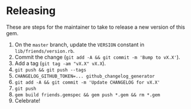 # Releasing

These are steps for the maintainer to take to release a new version of this gem.

1. On the `master` branch, update the `VERSION` constant in
`lib/friends/version.rb`.
2. Commit the change (`git add -A && git commit -m 'Bump to vX.X'`).
3. Add a tag (`git tag -am "vX.X" vX.X`).
4. `git push && git push --tags`
5. `CHANGELOG_GITHUB_TOKEN=... github_changelog_generator`
6. `git add -A && git commit -m 'Update CHANGELOG for vX.X'`
7. `git push`
8. `gem build friends.gemspec && gem push *.gem && rm *.gem`
9. Celebrate!
